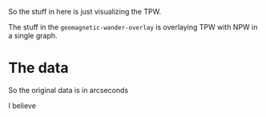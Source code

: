 So the stuff in here is just visualizing the TPW.

The stuff in the `geomagnetic-wander-overlay` is overlaying TPW with NPW in a single graph.

# The data

So the original data is in arcseconds

I believe